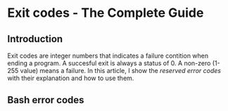 # Exit codes - The Complete Guide

## Introduction

Exit codes are integer numbers that indicates a failure contition  when ending a program. A succesful exit is always a status of 0. A non-zero (1-255 value) means a failure. In this article, I show the *reserved error codes* with their explanation and how to use them.

## Bash error codes
